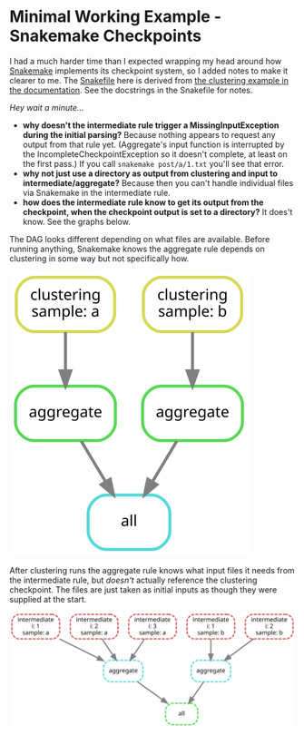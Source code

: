 # Minimal Working Example - Snakemake Checkpoints

I had a much harder time than I expected wrapping my head around how
[Snakemake](https://snakemake.readthedocs.io/) implements its checkpoint
system, so I added notes to make it clearer to me.  The [Snakefile](Snakefile)
here is derived from 
[the clustering example in the documentation](https://snakemake.readthedocs.io/en/stable/snakefiles/rules.html#data-dependent-conditional-execution).
See the docstrings in the Snakefile for notes.

*Hey wait a minute...*

 * **why doesn't the intermediate rule trigger a MissingInputException during
   the initial parsing?** Because nothing appears to request any output from
   that rule yet.  (Aggregate's input function is interrupted by the
   IncompleteCheckpointException so it doesn't complete, at least on the first
   pass.)  If you call `snakemake post/a/1.txt` you'll see that error.
 * **why not just use a directory as output from clustering and input to
   intermediate/aggregate?**  Because then you can't handle individual files
   via Snakemake in the intermediate rule.
 * **how does the intermediate rule know to get its output from the checkpoint,
   when the checkpoint output is set to a directory?**  It does't know.  See
   the graphs below.

The DAG looks different depending on what files are available.  Before running
anything, Snakemake knows the aggregate rule depends on clustering in some way
but not specifically how.

![DAG Before][DAG Before]

After clustering runs the aggregate rule knows what input files it needs from
the intermediate rule, but *doesn't* actually reference the clustering
checkpoint.  The files are just taken as initial inputs as though they were
supplied at the start.

![DAG After][DAG After]

[DAG Before]: dag_before.svg
[DAG After]: dag_after.svg
